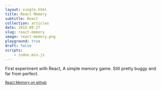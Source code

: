 ```yaml
---
layout: single.html
title: React Memory
subtitle: React
collection: articles
date: 2015-09-27
slug: react-memory
image: react-memory.png
playground: true
draft: false
scripts:
	- index.min.js
---
```


First experiment with React, A simple memory game. Still pretty buggy and far from perfect.

<small>[React Memory on github](https://github.com/FakeYou/react-memory)<small>